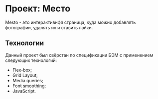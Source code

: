 # Проект: Место

Mesto - это интерактивнфя страница, куда можно добавлять фотографии, удалять их и ставить лайки.

## Технологии

Данный проект был свёрстан по спецификации БЭМ с применением следующих технологий:

- Flex-box;
- Grid Layout;
- Media queries;
- Font smoothing;
- JavaScript.
